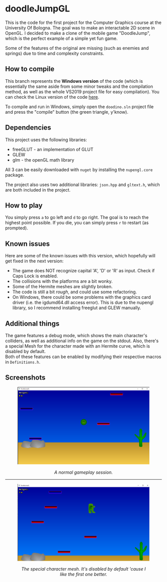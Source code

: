 # doodleJumpGL

This is the code for the first project for the Computer Graphics course at the University Of Bologna. The goal was to make an interactable 2D scene in OpenGL.
I decided to make a clone of the mobile game "DoodleJump", which is the perfect example of a simple yet fun game.

Some of the features of the original are missing (such as enemies and springs) due to time and complexity constraints.


## How to compile

This branch represents the <b>Windows version</b> of the code (which is essentially the same aside from some minor tweaks and the compilation method, as well as the whole VS2019 project file for easy compilation). You can check the Linux version of the code [here](https://github.com/AngeloGalav/doodleJumpGL/tree/linux).

To compile and run in Windows, simply open the `doodino.sln` project file and press the "compile" button (the green triangle, y'know).


## Dependencies

This project uses the following libraries:
<ul>
<li>freeGLUT - an implementation of GLUT</li>
<li>GLEW </li>
<li>glm - the openGL math library</li>
</ul>

All 3 can be easily downloaded with `nuget` by installing the `nupengl.core` package.

The project also uses two additional libraries: `json.hpp` and `gltext.h`, which are both included in the project. 

## How to play

You simply press `a` to go left and `d` to go right. The goal is to reach the highest point possible. If you die, you can simply press `r` to restart (as prompted). 

## Known issues

Here are some of the known issues with this version, which hopefully will get fixed in the next version:
<ul>
<li>The game does NOT recognize capital 'A', 'D' or 'R' as input. Check if Caps Lock is enabled. </li>
<li>The collisions with the platforms are a bit wonky.</li>
<li>Some of the Hermite meshes are slightly broken.</li>
<li>The code is still a bit <i>rough</i>, and could use some refactoring.</li>
<li>On Windows, there could be some problems with the graphics card driver (i.e. the igdumd64.dll access error). This is due to the nupengl library, so I recommend installing freeglut and GLEW manually.</li>
</ul>

## Additional things

The game features a debug mode, which shows the main character's colliders, as well as additional info on the game on the stdout.
Also, there's a special Mesh for the character made with an Hermite curve, which is disabled by default.  
Both of these features can be enabled by modifying their respective macros in `Definitions.h`.

## Screenshots

<figure>
<img src="win_screenshots/image1.png" alt="first win screenshot" style="zoom:50%;" />
<p align="center">
    <i>A normal gameplay session.</i>
</p>
</figure>
<hr />
<figure>
<img src="win_screenshots/image2.png" alt="second win screenshot" style="zoom:50%;" />
<p align="center">
    <i>The special character mesh. It's disabled by default 'cause I like the first one better. </i>
</p>
</figure>
